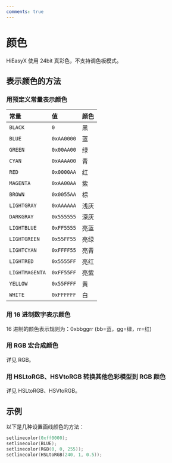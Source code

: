 ```yaml
---
comments: true
---
```


# 颜色
HiEasyX 使用 24bit 真彩色，不支持调色板模式。

## 表示颜色的方法

### 用预定义常量表示颜色

| 常量            | 值          | 颜色 |
| :-              | :-         | :-  |
| `BLACK`         | `0`        | 黑  |
| `BLUE`          | `0xAA0000` | 蓝  |
| `GREEN`         | `0x00AA00` | 绿  |
| `CYAN`          | `0xAAAA00` | 青  |
| `RED`           | `0x0000AA` | 红  |
| `MAGENTA`       | `0xAA00AA` | 紫  |
| `BROWN`         | `0x0055AA` | 棕  |
| `LIGHTGRAY`     | `0xAAAAAA` | 浅灰 |
| `DARKGRAY`      | `0x555555` | 深灰 |
| `LIGHTBLUE`     | `0xFF5555` | 亮蓝 |
| `LIGHTGREEN`    | `0x55FF55` | 亮绿 |
| `LIGHTCYAN`     | `0xFFFF55` | 亮青 |
| `LIGHTRED`      | `0x5555FF` | 亮红 |
| `LIGHTMAGENTA`  | `0xFF55FF` | 亮紫 |
| `YELLOW`        | `0x55FFFF` | 黄  |
| `WHITE`         | `0xFFFFFF` | 白  |

### 用 16 进制数字表示颜色
16 进制的颜色表示规则为：0xbbggrr (bb=蓝，gg=绿，rr=红)

### 用 RGB 宏合成颜色
详见 RGB。

### 用 HSLtoRGB、HSVtoRGB 转换其他色彩模型到 RGB 颜色
详见 HSLtoRGB、HSVtoRGB。

## 示例
以下是几种设置画线颜色的方法：

``` cpp
setlinecolor(0xff0000);
setlinecolor(BLUE);
setlinecolor(RGB(0, 0, 255));
setlinecolor(HSLtoRGB(240, 1, 0.5));
```